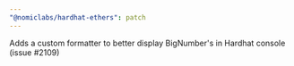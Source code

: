 ```yaml
---
"@nomiclabs/hardhat-ethers": patch
---
```


Adds a custom formatter to better display BigNumber's in Hardhat console (issue #2109)

